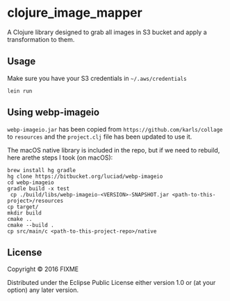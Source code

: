 # clojure_image_mapper

A Clojure library designed to grab all images in S3 bucket and apply a transformation to them.

## Usage

Make sure you have your S3 credentials in `~/.aws/credentials`

`lein run`



## Using webp-imageio

`webp-imageio.jar` has been copied from `https://github.com/karls/collage` to `resources` and the  `project.clj` file has been updated to use it.

The macOS native library is included in the repo, but if we need to rebuild, here arethe steps I took (on macOS):

```
brew install hg gradle
hg clone https://bitbucket.org/luciad/webp-imageio
cd webp-imageio
gradle build -x test
 cp ./build/libs/webp-imageio-<VERSION>-SNAPSHOT.jar <path-to-this-project>/resources
cp target/
mkdir build
cmake ..
cmake --build .
cp src/main/c <path-to-this-project-repo>/native
```

## License

Copyright © 2016 FIXME

Distributed under the Eclipse Public License either version 1.0 or (at
your option) any later version.
